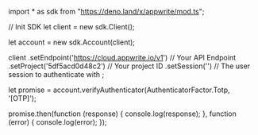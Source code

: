 import * as sdk from "https://deno.land/x/appwrite/mod.ts";

// Init SDK
let client = new sdk.Client();

let account = new sdk.Account(client);

client
    .setEndpoint('https://cloud.appwrite.io/v1') // Your API Endpoint
    .setProject('5df5acd0d48c2') // Your project ID
    .setSession('') // The user session to authenticate with
;


let promise = account.verifyAuthenticator(AuthenticatorFactor.Totp, '[OTP]');

promise.then(function (response) {
    console.log(response);
}, function (error) {
    console.log(error);
});